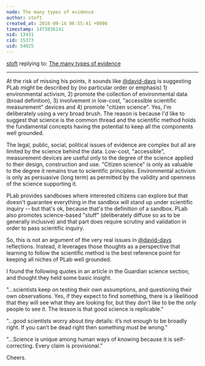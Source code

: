 ```yaml
---
node: The many types of evidence
author: stoft
created_at: 2016-09-14 06:55:41 +0000
timestamp: 1473836141
nid: 13431
cid: 15373
uid: 54025
---
```




[stoft](../profile/stoft) replying to: [The many types of evidence](../notes/warren/09-08-2016/the-many-types-of-evidence)

----
At the risk of  missing his points, it sounds like [@david-days](/profile/david-days) is suggesting PLab might be described by (no particular order or emphasis) 1) environmental activism, 2) promote the collection of environmental data (broad definition), 3) involvement in low-cost, "accessible scientific measurement" devices and 4) promote "citizen science". Yes, I'm deliberately using a very broad brush. The reason is because I'd like to suggest that science is the common thread and the scientific method holds the fundamental concepts having the potential to keep all the components well grounded.

The legal, public, social, political issues of evidence are complex but all are limited by the science behind the data. Low-cost, "accessible", measurement devices are useful only to the degree of the science applied to their design, construction and use. "Citizen science" is only as valuable to the degree it remains true to scientific principles. Environmental activism is only as persuasive (long term) as permitted by the validity and openness of the science supporting it.

PLab provides sandboxes where interested citizens can explore but that doesn't guarantee everything in the sandbox will stand up under scientific inquiry -- but that's ok, because that's the definition of a sandbox. PLab also promotes science-based "stuff" (deliberately diffuse so as to be generally inclusive) and that part does require scrutiny and validation in order to pass scientific inquiry.

So, this is not an argument of the very real issues in [@david-days](/profile/david-days) reflections. Instead, it leverages those thoughts as a perspective that learning to follow the scientific method is the best reference point for keeping all niches of PLab well grounded.

I found the following quotes in an article in the Guardian science section, and thought they held some basic insight.

"...scientists keep on testing their own assumptions, and questioning their own observations. Yes, if they expect to find something, there is a likelihood that they will see what they are looking for, but they don’t like to be the only people to see it. The lesson is that good
science is replicable."

"...good scientists worry about tiny details: it’s not enough to be broadly right. If you can’t be dead right then something must be wrong."

"...Science is unique among human ways of knowing because it is self-correcting. Every claim is provisional.”

Cheers.